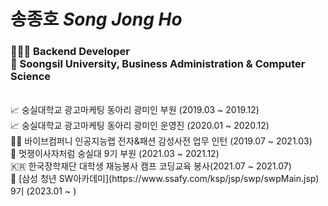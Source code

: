 
# 송종호 *Song Jong Ho* <br> 
<h3>
🧑🏼‍💻 Backend Developer  <br>
🏫 Soongsil University, Business Administration & Computer Science
</h3>

<br>
📈 숭실대학교 광고마케팅 동아리 광미인 부원 (2019.03 ~ 2019.12) <br>
📈 숭실대학교 광고마케팅 동아리 광미인 운영진 (2020.01 ~ 2020.12) <br>
👩‍💻 바이브컴퍼니 인공지능랩 전자&패션 감성사전 업무 인턴 (2019.07 ~ 2021.03) <br>
🦁 멋쟁이사자처럼 숭실대 9기 부원 (2021.03 ~ 2021.12) <br>
🇰🇷 한국장학재단 대학생 재능봉사 캠프 코딩교육 봉사(2021.07 ~ 2021.07) <br>
🎁 [삼성 청년 SW아카데미](https://www.ssafy.com/ksp/jsp/swp/swpMain.jsp) 9기 (2023.01 ~ )<br><br>
